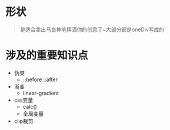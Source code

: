 # 形状
> 是适合拿出马良神笔挥洒你的创意了~大部分都是oneDiv写成的


# 涉及的重要知识点

+ 伪类
    + ::before ::after
+ 渐变
    + linear-gradient
+ css变量
    + calc()
    + 全局变量
+ clip裁剪
